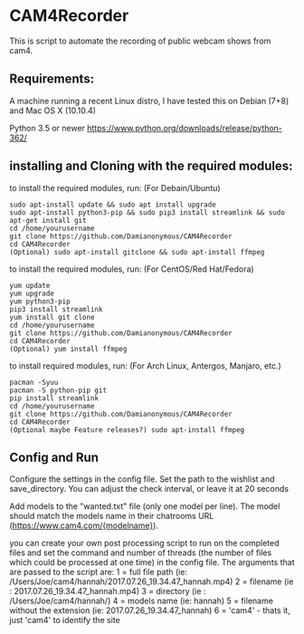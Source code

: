# CAM4Recorder

This is script to automate the recording of public webcam shows from cam4. 


## Requirements:

A machine running a recent Linux distro, I have tested this on Debian (7+8) and Mac OS X (10.10.4)

Python 3.5 or newer https://www.python.org/downloads/release/python-362/

## installing and Cloning with the required modules:

to install the required modules, run: (For Debain/Ubuntu)
```
sudo apt-install update && sudo apt install upgrade
sudo apt-install python3-pip && sudo pip3 install streamlink && sudo apt-get install git
cd /home/yourusername
git clone https://github.com/Damianonymous/CAM4Recorder
cd CAM4Recorder
(Optional) sudo apt-install gitclone && sudo apt-install ffmpeg
```

to install the required modules, run: (For CentOS/Red Hat/Fedora)
```
yum update
yum upgrade
yum python3-pip
pip3 install streamlink
yum install git clone
cd /home/yourusername
git clone https://github.com/Damianonymous/CAM4Recorder
cd CAM4Recorder
(Optional) yum install ffmpeg
```

to install required modules, run: (For Arch Linux, Antergos, Manjaro, etc.)
```
pacman -Syuu
pacman -S python-pip git
pip install streamlink
cd /home/yourusername
git clone https://github.com/Damianonymous/CAM4Recorder
cd CAM4Recorder
(Optional maybe Feature releases?) sudo apt-install ffmpeg

```
## Config and Run

Configure the settings in the config file. Set the path to the wishlist and save_directory. You can adjust the check interval, or leave it at 20 seconds

Add models to the "wanted.txt" file (only one model per line). The model should match the models name in their chatrooms URL (https://www.cam4.com/{modelname}). 

you can create your own post processing script to run on the completed files and set the command and number of threads (the number of files which could be processed at one time) in the config file. The arguments that are passed to the script are:
1 = full file path (ie: /Users/Joe/cam4/hannah/2017.07.26_19.34.47_hannah.mp4)
2 = filename (ie : 2017.07.26_19.34.47_hannah.mp4)
3 = directory (ie : /Users/Joe/cam4/hannah/)
4 = models name (ie: hannah)
5 = filename without the extension (ie: 2017.07.26_19.34.47_hannah)
6 = 'cam4' - thats it, just 'cam4' to identify the site

